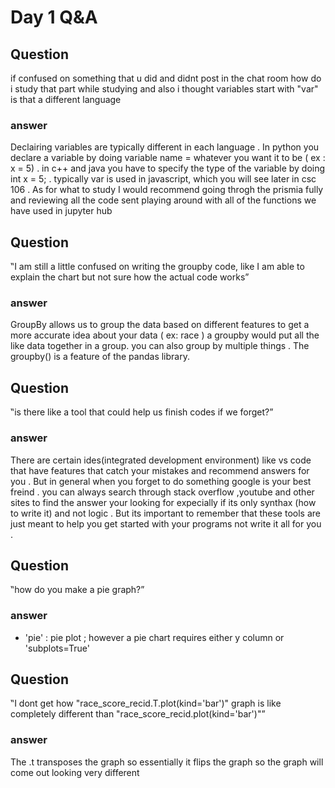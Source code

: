 # Day 1 Q&A

## Question 
if confused on something that u did and didnt post in the chat 
room how do i study that part while studying and also i thought variables 
start with "var" is that a different language 
### answer 
Declairing variables are typically different in each language . In python you declare a variable by doing 
variable name = whatever you want it to be ( ex : x = 5)  . in c++ and java you have to specify the type of the variable
by doing int x = 5; . typically var is used in javascript, which you will see later in csc 106 . As for what to study 
I would recommend going throgh the prismia fully and reviewing all the code sent playing around with all of the functions
we have used in jupyter hub 
## Question 
‟I am still a little confused on writing the groupby code, like I 
am able to explain the chart but not sure how the actual code works”
### answer 
GroupBy allows us to group the data based on different features to get a more accurate idea about your data ( ex: race  ) 
a groupby would put all the like data together in a group. you can also group by multiple things . The groupby() is a feature 
of the pandas library. 
## Question 
‟is there like a tool that could help us finish codes if we forget?”
### answer 
There are certain ides(integrated development environment) like vs code that have features that catch your mistakes 
and recommend answers for you . But in general when you forget to do something google is your best freind . you can always 
search through stack overflow ,youtube and other sites to find the answer your looking for expecially if its only synthax
(how to write it) and not logic . But its important to remember that these tools are just meant to help you get started with 
your programs not write it all for you . 
## Question 
‟how do you make a pie graph?”
### answer 
 - 'pie' : pie plot ; however a pie chart requires either y column or 'subplots=True'
## Question 
‟I dont get how "race_score_recid.T.plot(kind='bar')" graph is like completely different than "race_score_recid.plot(kind='bar')"”
### answer
The .t transposes the graph so essentially it flips the graph so the graph will come out looking very different 
   
